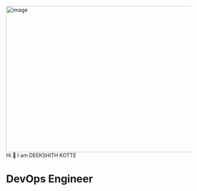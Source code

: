 <img width="600" height="399" alt="image"  DevOps Engineer src="https://github.com/user-attachments/assets/a6c03270-0654-4034-ad63-9b5b147d84e2" />
Hi 👋 I am DEEKSHITH KOTTE


<h1>DevOps Engineer</h1>



